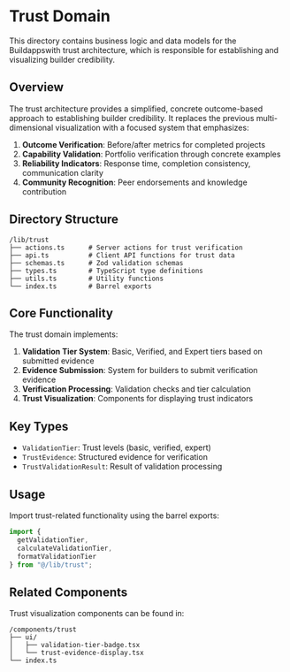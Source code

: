 # Trust Domain

This directory contains business logic and data models for the Buildappswith trust architecture, which is responsible for establishing and visualizing builder credibility.

## Overview

The trust architecture provides a simplified, concrete outcome-based approach to establishing builder credibility. It replaces the previous multi-dimensional visualization with a focused system that emphasizes:

1. **Outcome Verification**: Before/after metrics for completed projects
2. **Capability Validation**: Portfolio verification through concrete examples
3. **Reliability Indicators**: Response time, completion consistency, communication clarity
4. **Community Recognition**: Peer endorsements and knowledge contribution

## Directory Structure

```
/lib/trust
├── actions.ts      # Server actions for trust verification
├── api.ts          # Client API functions for trust data
├── schemas.ts      # Zod validation schemas
├── types.ts        # TypeScript type definitions
├── utils.ts        # Utility functions
└── index.ts        # Barrel exports
```

## Core Functionality

The trust domain implements:

1. **Validation Tier System**: Basic, Verified, and Expert tiers based on submitted evidence
2. **Evidence Submission**: System for builders to submit verification evidence
3. **Verification Processing**: Validation checks and tier calculation
4. **Trust Visualization**: Components for displaying trust indicators

## Key Types

- `ValidationTier`: Trust levels (basic, verified, expert)
- `TrustEvidence`: Structured evidence for verification
- `TrustValidationResult`: Result of validation processing

## Usage

Import trust-related functionality using the barrel exports:

```typescript
import { 
  getValidationTier,
  calculateValidationTier,
  formatValidationTier 
} from "@/lib/trust";
```

## Related Components

Trust visualization components can be found in:

```
/components/trust
├── ui/
│   ├── validation-tier-badge.tsx
│   └── trust-evidence-display.tsx
└── index.ts
```
